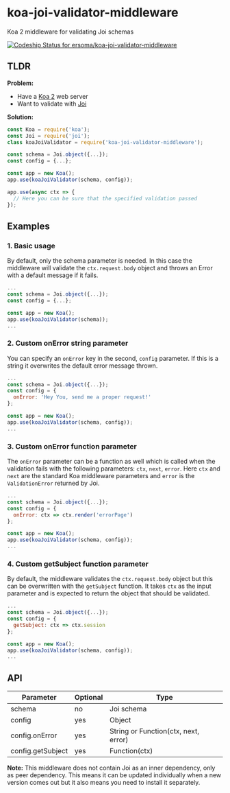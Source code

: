 # koa-joi-validator-middleware

Koa 2 middleware for validating Joi schemas

[![Codeship Status for ersoma/koa-joi-validator-middleware](https://app.codeship.com/projects/a6b0bd5e-e04e-496c-94f1-fe525981ddaa/status?branch=master)](https://app.codeship.com/projects/418184)

## TLDR

**Problem:**
* Have a [Koa 2](https://koajs.com/) web server
* Want to validate with [Joi](https://joi.dev/)

**Solution:**
```JavaScript
const Koa = require('koa');
const Joi = require('joi');
class koaJoiValidator = require('koa-joi-validator-middleware');

const schema = Joi.object({...});
const config = {...};

const app = new Koa();
app.use(koaJoiValidator(schema, config));

app.use(async ctx => {
  // Here you can be sure that the specified validation passed
});
```
## Examples

### 1. Basic usage

By default, only the schema parameter is needed. In this case the middleware will validate the `ctx.request.body` object and throws an Error with a default message if it fails.

```JavaScript
...
const schema = Joi.object({...});
const config = {...};

const app = new Koa();
app.use(koaJoiValidator(schema));
...
```

### 2. Custom onError string parameter

You can specify an `onError` key in the second, `config` parameter. If this is a string it overwrites the default error message thrown.

```JavaScript
...
const schema = Joi.object({...});
const config = {
  onError: 'Hey You, send me a proper request!'
};

const app = new Koa();
app.use(koaJoiValidator(schema, config));
...
```

### 3. Custom onError function parameter

The `onError` parameter can be a function as well which is called when the validation fails with the following parameters: `ctx`, `next`, `error`. Here `ctx` and `next` are the standard Koa middleware parameters and `error` is the `ValidationError` returned by Joi.

```JavaScript
...
const schema = Joi.object({...});
const config = {
  onError: ctx => ctx.render('errorPage')
};

const app = new Koa();
app.use(koaJoiValidator(schema, config));
...
```

### 4. Custom getSubject function parameter

By default, the middleware validates the `ctx.request.body` object but this can be overwritten with the `getSubject` function. It takes `ctx` as the input parameter and is expected to return the object that should be validated.

```JavaScript
...
const schema = Joi.object({...});
const config = {
  getSubject: ctx => ctx.session
};

const app = new Koa();
app.use(koaJoiValidator(schema, config));
...
```

## API

Parameter | Optional | Type
--- | --- | ---
schema | no | Joi schema
config | yes | Object
config.onError | yes | String or Function(ctx, next, error)
config.getSubject | yes | Function(ctx)

**Note:** This middleware does not contain Joi as an inner dependency, only as peer dependency. This means it can be updated individually when a new version comes out but it also means you need to install it separately.

